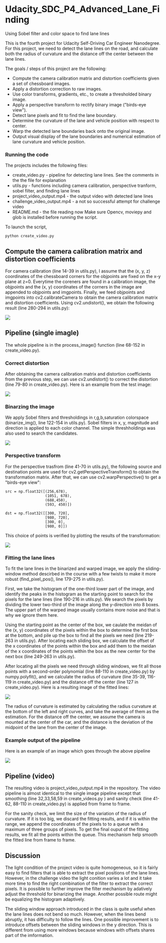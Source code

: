 # Udacity_SDC_P4_Advanced_Lane_Finding
Using Sobel filter and color space to find lane lines

[//]: # (Image References)
[image1]: ./output_images/distortion_correction.jpg
[image2]: ./output_images/undist.jpg
[image3]: ./output_images/binarized.jpg
[image4]: ./output_images/warp.jpg
[image5]: ./output_images/fit_lines.jpg
[image6]: ./output_images/outupt.jpg

This is the fourth project for Udacity Self-Driving Car Engineer Nanodegree. For this project, we need to detect the lane lines on the road, and calculate both the radius of curvature and the distance off the center between the lane lines.

The goals / steps of this project are the following:

* Compute the camera calibration matrix and distortion coefficients given a set of chessboard images.
* Apply a distortion correction to raw images.
* Use color transforms, gradients, etc., to create a thresholded binary image.
* Apply a perspective transform to rectify binary image ("birds-eye view").
* Detect lane pixels and fit to find the lane boundary.
* Determine the curvature of the lane and vehicle position with respect to center.
* Warp the detected lane boundaries back onto the original image.
* Output visual display of the lane boundaries and numerical estimation of lane curvature and vehicle position.


### Running the code
The projects includes the following files:
* create_video.py - pipeline for detecting lane lines. See the comments in the the file for explanation  
* utils.py - functions including camera calibration, perspective tranform, sobel filter, and finding lane lines
* project_video_output.mp4 - the output video with detected lane lines
* challenge_video_output.mp4 - a not so successful attempt for challenge video
* README.md - the file reading now
Make sure Opencv, moviepy and glob is installed before running the script.

To launch the script, 
```
python create_video.py
```


## Compute the camera calibration matrix and distortion coefficients
For camera calibration (line 14-39 in utils.py), I assume that the (x, y, z) coordinates of the chessboard corners for the objpoints are fixed on the x-y plane at z=0. Everytime the coreners are found in a calibration image, the objpoints and the (x, y) coordinates of the corners in the image are appended to objpoints and imgpoints. Finally, we feed objpoints and imgpoints into cv2.calibrateCamera to obtain the camera calibration matrix and distortion coefficients. Using cv2.undistort(), we obtain the following result (line 280-294 in utils.py):

![][image1]

## Pipeline (single imagle)
The whole pipeline is in the process_image() function (line 68-152 in create_video.py).

### Correct distortion 
After obtaining the camera calibration matrix and distortion coefficients from the previous step, we can use cv2.undistort() to correct the distortion (line 79-80 in create_video.py). Here is an example from the test image:

![][image2]

### Binarzing the image
We apply Sobel filters and thresholdings in r,g,b,saturation colorspace (binarize_img(), line 122-154 in utils.py). Sobel filters in x, y, magnitude and direction is applied to each color channel. The simple threshholdings was also used to search the candidates.

![][image3]

### Perspective transform
For the perspective trasfrom (line 41-70 in utils.py), the following source and destination points are used for cv2.getPerspectiveTransform() to obtain the transformation matrix. After that, we can use cv2.warpPerspective() to get a "birds-eye view":
```
src = np.float32([(256,678),
                  (1051, 678),
                  (688,450),
                  (593, 450)])

dst = np.float32([[300, 720],
                  [980, 720],
                  [300, 0],
                  [980, 0]])
```
This choice of points is verified by plotting the results of the transformation:

![][image4]

### Fitting the lane lines
To fit the lane lines in the binarized and warped image, we apply the sliding-window method descirbed in the course with a few twists to make it more robust (find_pixel_pos(), line 179-275 in utils.py). 

First, we take the histogram of the one-third lower part of the image, and identify the peaks in the histogram as the starting point to search for the pixels for the lane lines (line 190-216 in utils.py). We search the pixels by dividing the lower two-third of the image along the y-direction into 8 boxes. The upper part of the warped image usually contains more noise and that is why we ignore them here.  

Using the starting point as the center of the box, we caulate the meidan of the (x, y) coordinates of the pixels within the box to determine the first box at the bottom, and pile up the box to find all the pixels we need (line 219-263 in utils.py). After locating each sliding box, we calculate the offset of the x coordinates of the points within the box and add them to the meidan of the x coordinates of the points within the box as the new center for the next box (line 249-263 in utils.py).

After locating all the pixels we need through sliding windows, we fit all those points with a second-order polynomial (line 88-110 in create_video.py) by numpy.polyfit(), and we calculate the radius of curvature (line 35-39, 116-119 in create_video.py) and the distance off the center (line 127 in create_video.py). Here is a resulting image of the fitted lines:

![][image5]

The radius of curvature is estimated by calculating the radius curvature at the bottom of the left and right curves,  and take the average of them as the estimation. For the distance off the center, we assume the camera is mounted at the center of the car, and the distance is the deviation of the midpoint of the lane from the center of the image.

### Example output of the pipeline
Here is an example of an image which goes through the above pipeline

![][image6]

## Pipeline (video)
The resulting video is project_video_output.mp4 in the repository. The video pipeline is almost identical to the single image pipeline except that smoothing (line 32,33,58,59 in create_videos.py ) and sanity check (line 41-62, 88-110 in create_video.py) is applied from frame to frame.

For the sanity check, we limit the size of the variation of the radius of curvature. If it is too big, we discard the fitting results, and if it is within the range, we append the coordinates of the pixels to to a queue with a maximum of three groups of pixels. To get the final ouput of the fitting results, we fit all the points within the queue. This mechanism help smooth the fitted line from frame to frame.

## Discussion
The light condition of the project video is quite homogeneous, so it is fairly easy to find filters that is able to extract the pixel positions of the lane lines. However, in the challenge video the light conition varies a lot and it take more time to find the right combination of the filter to extract the correct pixels. It is possible to further improve the filter mechanism by adatively adjust the threshold for binarizing the image. Another possible route might be equalizing the histogram adaptively.

The sliding window approach introduced in the class is quite useful when the lane lines does not bend so much. However, when the lines bend abruptly, it has difficulty to follow the lines. One possible improvement is to introduce offsets between the sliding windows in the y direction. This is different from using more windows because windows with offsets shares part of the imformation.

